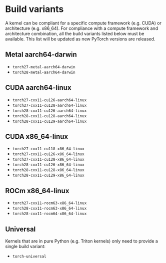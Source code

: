 # Build variants

A kernel can be compliant for a specific compute framework (e.g. CUDA) or
architecture (e.g. x86_64). For compliance with a compute framework and
architecture combination, all the build variants listed below must be
available. This list will be updated as new PyTorch versions are released.

## Metal aarch64-darwin

- `torch27-metal-aarch64-darwin`
- `torch28-metal-aarch64-darwin`

## CUDA aarch64-linux

- `torch27-cxx11-cu126-aarch64-linux`
- `torch27-cxx11-cu128-aarch64-linux`
- `torch28-cxx11-cu126-aarch64-linux`
- `torch28-cxx11-cu128-aarch64-linux`
- `torch28-cxx11-cu129-aarch64-linux`

## CUDA x86_64-linux

- `torch27-cxx11-cu118-x86_64-linux`
- `torch27-cxx11-cu126-x86_64-linux`
- `torch27-cxx11-cu128-x86_64-linux`
- `torch28-cxx11-cu126-x86_64-linux`
- `torch28-cxx11-cu128-x86_64-linux`
- `torch28-cxx11-cu129-x86_64-linux`

## ROCm x86_64-linux

- `torch27-cxx11-rocm63-x86_64-linux`
- `torch28-cxx11-rocm63-x86_64-linux`
- `torch28-cxx11-rocm64-x86_64-linux`

## Universal

Kernels that are in pure Python (e.g. Triton kernels) only need to provide
a single build variant:

- `torch-universal`
